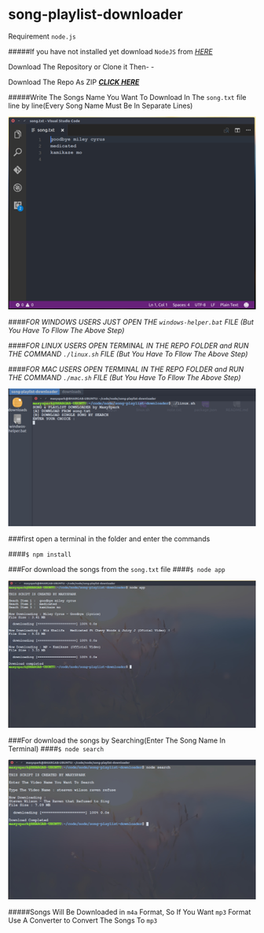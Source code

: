 # song-playlist-downloader
Requirement `node.js`

#####If you have not installed yet download `NodeJS` from [_HERE_](https://nodejs.org/en/download/) 

Download The Repository or Clone it Then- -

Download The Repo As ZIP [**_CLICK HERE_**](http://mxys.tk/github_file_songlist)

#####Write The Songs Name You Want To Download In The `song.txt` file line by line(Every Song Name Must Be In Separate Lines)

![Scrrenshot 1](https://raw.githubusercontent.com/MaxySpark/Song-Playlist-Downloader-NodeJS/master/screenshots/spd1.jpg "Scrrenshot 1")



####_FOR WINDOWS USERS JUST OPEN THE `windows-helper.bat` FILE (But You Have To Fllow The Above Step)_

####_FOR LINUX USERS OPEN TERMINAL IN THE REPO FOLDER and RUN THE COMMAND `./linux.sh` FILE (But You Have To Fllow The Above Step)_

####_FOR MAC USERS OPEN TERMINAL IN THE REPO FOLDER and RUN THE COMMAND `./mac.sh` FILE (But You Have To Fllow The Above Step)_

![Scrrenshot 4](https://raw.githubusercontent.com/MaxySpark/Song-Playlist-Downloader-NodeJS/master/screenshots/spd4.jpg "Scrrenshot 4")

###first open a terminal in the folder and enter the commands

####`$ npm install`

###For download the songs from the `song.txt` file
####`$ node app`

![Scrrenshot 2](https://raw.githubusercontent.com/MaxySpark/Song-Playlist-Downloader-NodeJS/master/screenshots/spd2.jpg "Scrrenshot 2")

###For download the songs by Searching(Enter The Song Name In Terminal)
####`$ node search`

![Scrrenshot 3](https://raw.githubusercontent.com/MaxySpark/Song-Playlist-Downloader-NodeJS/master/screenshots/spd3.jpg "Scrrenshot 3")


#####Songs Will Be Downloaded in `m4a` Format, So If You Want `mp3` Format Use A Converter to Convert The Songs To `mp3`
